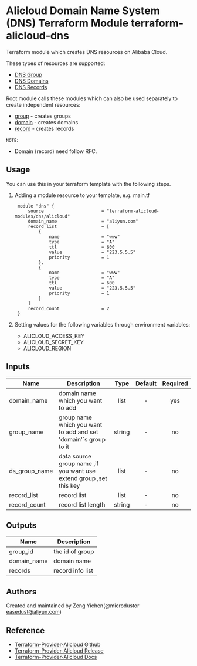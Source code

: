 Alicloud Domain Name System (DNS) Terraform Module
terraform-alicloud-dns
=============================================

Terraform module which creates DNS resources on Alibaba Cloud.

These types of resources are supported:

* [DNS Group](https://www.terraform.io/docs/providers/alicloud/d/dns_groups.html)
* [DNS Domains](https://www.terraform.io/docs/providers/alicloud/d/dns_domains.html)
* [DNS Records](https://www.terraform.io/docs/providers/alicloud/d/dns_records.html)

Root module calls these modules which can also be used separately to create independent resources:

* [group](https://github.com/terraform-alicloud-modules/terraform-alicloud-dns/tree/master/modules/group) - creates groups
* [domain](https://github.com/terraform-alicloud-modules/terraform-alicloud-dns/tree/master/modules/domain) - creates domains
* [record](https://github.com/terraform-alicloud-modules/terraform-alicloud-dns/tree/master/modules/record) - creates records


`NOTE`:
* Domain (record) need follow RFC.

Usage
-----
You can use this in your terraform template with the following steps.

1. Adding a module resource to your template, e.g. main.tf


        module "dns" {
            source                      = "terraform-alicloud-modules/dns/alicloud"
            domain_name                 = "aliyun.com"
            record_list                 = [
                {
                    name                = "www"
                    type                = "A"
                    ttl                 = 600
                    value               = "223.5.5.5"
                    priority            = 1
                },
                {
                    name                = "www"
                    type                = "A"
                    ttl                 = 600
                    value               = "223.5.5.5"
                    priority            = 1
                }
            ]
            record_count                = 2
        }

2. Setting values for the following variables through environment variables:

    - ALICLOUD_ACCESS_KEY
    - ALICLOUD_SECRET_KEY
    - ALICLOUD_REGION

## Inputs

| Name | Description | Type | Default | Required |
|------|-------------|:----:|:-----:|:-----:|
| domain_name   | domain name which you want to add                                   | list   | -  | yes |
| group_name    | group name which you want to add and set 'domain'`s group to it     | string | -  | no  |
| ds_group_name | data source group name ,if you want use extend group ,set this key  | list   | -  | no  |
| record_list   | record list                                                         | list   | -  | no  |
| record_count  | record list length                                                  | string | -  | no  |


## Outputs

| Name | Description |
|------|-------------|
| group_id    | the id of group       |
| domain_name | domain name           |
| records     | record info list      |


Authors
-------
Created and maintained by Zeng Yichen(@microdustor easedust@aliyun.com)

Reference
---------
* [Terraform-Provider-Alicloud Github](https://github.com/terraform-providers/terraform-provider-alicloud)
* [Terraform-Provider-Alicloud Release](https://releases.hashicorp.com/terraform-provider-alicloud/)
* [Terraform-Provider-Alicloud Docs](https://www.terraform.io/docs/providers/alicloud/index.html)
